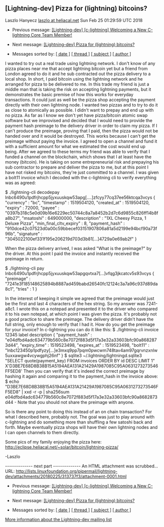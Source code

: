 ## [Lightning-dev] Pizza for (lightning) bitcoins?

Laszlo Hanyecz [laszlo at heliacal.net](mailto:lightning-dev@lists.linuxfoundation.org)
Sun Feb 25 01:29:59 UTC 2018

- Previous message: [[Lightning-dev] [c-lightning] Welcoming a New C-lightning Core Team Member!](https://lists.linuxfoundation.org/pipermail/lightning-dev/2018-February/001056.html)

- Next message: [[Lightning-dev] Pizza for (lightning) bitcoins?](https://lists.linuxfoundation.org/pipermail/lightning-dev/2018-February/001045.html)

- Messages sorted by: [[ date ]](https://lists.linuxfoundation.org/pipermail/lightning-dev/2018-February/date.html#1044) [[ thread ]](https://lists.linuxfoundation.org/pipermail/lightning-dev/2018-February/thread.html#1044) [[ subject ]](https://lists.linuxfoundation.org/pipermail/lightning-dev/2018-February/subject.html#1044) [[ author ]](https://lists.linuxfoundation.org/pipermail/lightning-dev/2018-February/author.html#1044)

I wanted to try out a real trade using lightning network.  I don't know of any pizza places near me that accept lightning bitcoin yet but a friend from London agreed to do it and he sub contracted out the pizza delivery to a local shop.
In short, I paid bitcoin using the lightning network and he arranged for pizza to be delivered to me.  In this trade my friend is just a middle man that is taking the risk on accepting lightning payments, but it demonstrates the basic premise of how this works for everyday transactions.  It could just as well be the pizza shop accepting the payment directly with their own lightning node.
I wanted two pizzas and to try to do it as close to atomically as possible.  I didn't want to prepay and end up with no pizza.  As far as I know we don't yet have pizza/bitcoin atomic swap software but we improvised and decided that I would need to provide the payment hash preimage to the delivery driver in order to claim my pizza.  If I can't produce the preimage, proving that I paid, then the pizza would not be handed over and it would be destroyed.  This works because I can't get the preimage without paying the invoice.  I agreed to open a channel and fund it with a sufficient amount for what we estimated the cost would end up being.  After we agreed to these terms my friend was able to verify that I funded a channel on the blockchain, which shows that I at least have the money (bitcoin).  He is taking on some entrepreneurial risk and prepaying his sub contractor to prepare and deliver the pizza to me, but at this point I have not risked my bitcoins, they're just committed to a channel.  I was given a bolt11 invoice which I decoded with the c-lightning cli to verify everything was as agreed:

$ ./lightning-cli decodepay lnbc6490u1pdfrjhcpp5jyxuuskqw53apg[....]zfcyy77cq37ee56ktcqa3vcys
{ "currency" : "bc", "timestamp" : 1519504120, "created_at" : 1519504120, "expiry" : 72000, "payee" : "0397b318c5e0d09b16e6229ec50744c8a7a8452b2d7c6d9855c826ff14b8fa8b27", "msatoshi" : 649000000, "description" : "1XL Cheesy Pizza, 1 Deluxe Pizza", "min_final_cltv_expiry" : 8, "payment_hash" : "910dce42c07523d0a00c59bbecef03151907806a81a5d2199e94bcf90a73f96b", "signature" : "3045022100ef331f195e206219d703d3b81[...]4729a0e69ab2f" }

When the pizza delivery arrived, I was asked "What is the preimage?" by the driver.  At this point I paid the invoice and instantly received the preimage in return.

$ ./lightning-cli pay lnbc6490u1pdfrjhcpp5jyxuuskqw53apgqvtxa7[...]vfqg3jkcatcv5s93vcys
{ "preimage" : "7241e3f185148625894b8887ad459babd26540fc12124c3a7a96c937d89da8c1", "tries" : 1 }

In the interest of keeping it simple we agreed that the preimage would just be the first and last 4 characters of the hex string.  So my answer was 7241-a8c1.  I wrote this on a notepad and presented it to the driver who compared it to his own notepad, at which point I was given the pizza.  It's probably not a good practice to share the preimage.  The delivery driver didn't have the full string, only enough to verify that I had it.
How do you get the preimage for your invoice?  In c-lightning you can do it like this:
$ ./lightning-cli invoice 12345 label description
{ "payment_hash" : "e04dfbd4adc634779b560c8e7072f883d5f17a3e32a33603bfc90a8682873d44", "expiry_time" : 1519523498, "expires_at" : 1519523498, "bolt11" : "lnbc123450p1pdfyzy[...]e3mxq9pp7pqm0pwcwm748tav4am97gqrvnzxnlw5uxxawgw4vcywgphj26nf" }
$ sqlite3 ~/.lightning/lightningd.sqlite3 "SELECT quote(payment_key) FROM invoices ORDER BY id DESC LIMIT 1"
X'D3BE7E68D8B38B15A5194AEA131A21429A1987085C95A0631273273546FF5ED8'
Then you can verify that it's indeed the correct preimage by hashing it again and comparing it to the payment_hash in the invoice above:
$ echo "D3BE7E68D8B38B15A5194AEA131A21429A1987085C95A0631273273546FF5ED8" | xxd -r -p | sha256sum
e04dfbd4adc634779b560c8e7072f883d5f17a3e32a33603bfc90a8682873d44  -
Note that you should not share the preimage with anyone.

So is there any point to doing this instead of an on chain transaction?  For what I described here, probably not.  The goal was just to play around with c-lightning and do something more than shuffling a few satoshi back and forth.  Maybe eventually pizza shops will have their own lightning nodes and I can open channels to them directly.

Some pics of my family enjoying the pizza here: http://eclipse.heliacal.net/~solar/bitcoin/lightning-pizza/

-Laszlo

-------------- next part --------------
An HTML attachment was scrubbed...
URL: <http://lists.linuxfoundation.org/pipermail/lightning-dev/attachments/20180225/313737f3/attachment-0001.html>

- Previous message: [[Lightning-dev] [c-lightning] Welcoming a New C-lightning Core Team Member!](https://lists.linuxfoundation.org/pipermail/lightning-dev/2018-February/001056.html)

- Next message: [[Lightning-dev] Pizza for (lightning) bitcoins?](https://lists.linuxfoundation.org/pipermail/lightning-dev/2018-February/001045.html)

- Messages sorted by: [[ date ]](https://lists.linuxfoundation.org/pipermail/lightning-dev/2018-February/date.html#1044) [[ thread ]](https://lists.linuxfoundation.org/pipermail/lightning-dev/2018-February/thread.html#1044) [[ subject ]](https://lists.linuxfoundation.org/pipermail/lightning-dev/2018-February/subject.html#1044) [[ author ]](https://lists.linuxfoundation.org/pipermail/lightning-dev/2018-February/author.html#1044)

[More information about the Lightning-dev mailing list](https://lists.linuxfoundation.org/mailman/listinfo/lightning-dev)
